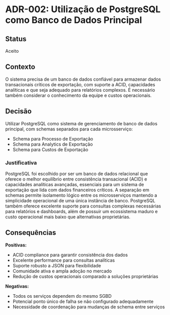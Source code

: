 # ADR-002: Utilização de PostgreSQL como Banco de Dados Principal

## Status

Aceito

## Contexto

O sistema precisa de um banco de dados confiável para armazenar dados transacionais críticos de exportação, com suporte a ACID, capacidades analíticas e que seja adequado para relatórios complexos. É necessário também considerar o conhecimento da equipe e custos operacionais.

## Decisão

Utilizar PostgreSQL como sistema de gerenciamento de banco de dados principal, com schemas separados para cada microsserviço:

- Schema para Processo de Exportação
- Schema para Analytics de Exportação  
- Schema para Custos de Exportação

### Justificativa

PostgreSQL foi escolhido por ser um banco de dados relacional que oferece o melhor equilíbrio entre consistência transacional (ACID) e capacidades analíticas avançadas, essenciais para um sistema de exportação que lida com dados financeiros críticos. A separação em schemas permite isolamento lógico entre os microsserviços mantendo a simplicidade operacional de uma única instância de banco. PostgreSQL também oferece excelente suporte para consultas complexas necessárias para relatórios e dashboards, além de possuir um ecossistema maduro e custo operacional mais baixo que alternativas proprietárias.

## Consequências

**Positivas:**

- ACID compliance para garantir consistência dos dados
- Excelente performance para consultas analíticas
- Suporte robusto a JSON para flexibilidade
- Comunidade ativa e ampla adoção no mercado
- Redução de custos operacionais comparado a soluções proprietárias

**Negativas:**

- Todos os serviços dependem do mesmo SGBD
- Potencial ponto único de falha se não configurado adequadamente
- Necessidade de coordenação para mudanças de schema entre serviços
